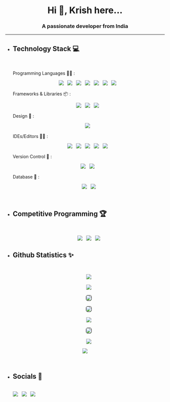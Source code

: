 **<h1 align="center" style="border: none">Hi 👋,  Krish here...</h1>** 
<h3 align="center">A passionate developer from India</h3>  
<hr> 

* <h2><strong>Technology Stack 💻</strong></h2>
  <br>
  
   Programming Languages 👨‍💻 :
   <br>
   <p align='center'>
    <img src="https://img.shields.io/badge/Java-de9921?style=for-the-badge&logo=java&logoColor=white">&nbsp;&nbsp;
    <img src="https://img.shields.io/badge/C-239120?style=for-the-badge&logo=c&logoColor=white">&nbsp;&nbsp;
    <img src="https://img.shields.io/badge/python-3670A0?style=for-the-badge&logo=python&logoColor=ffdd54">&nbsp;&nbsp;
    <img src="https://img.shields.io/badge/html5-%23E34F26.svg?style=for-the-badge&logo=html5&logoColor=white">&nbsp;&nbsp;
    <img src="https://img.shields.io/badge/css3-%231572B6.svg?style=for-the-badge&logo=css3&logoColor=white">&nbsp;&nbsp;
    <img src="   https://img.shields.io/badge/.NET-5C2D91?style=for-the-badge&logo=.net&logoColor=white">&nbsp;&nbsp;
    <img src="https://img.shields.io/badge/markdown-%23000000.svg?style=for-the-badge&logo=markdown&logoColor=white">&nbsp;&nbsp;
   </p>

   Frameworks & Libraries 📦 :
   <br>
   <p align='center'>
    <img src="https://img.shields.io/badge/bootstrap-%23563D7C.svg?style=for-the-badge&logo=bootstrap&logoColor=white">&nbsp;&nbsp;
    <img src="https://img.shields.io/badge/django-%23092E20.svg?style=for-the-badge&logo=django&logoColor=white">&nbsp;&nbsp;
    <img src="https://img.shields.io/badge/node.js-6DA55F?style=for-the-badge&logo=node.js&logoColor=white">&nbsp;&nbsp;
   </p>

   Design 🎨 :
   <br>
   <p align='center'>
     <img src="https://img.shields.io/badge/Adobe%20Photoshop-31A8FF?style=for-the-badge&logo=Adobe%20Photoshop&logoColor=black">&nbsp;&nbsp;
   </p>

   IDEs/Editors 👨‍🔧 :
   <br>
   <p align="center">
    <img src="https://img.shields.io/badge/sublime_text-%23575757.svg?style=for-the-badge&logo=sublime-text&logoColor=important">&nbsp;&nbsp;
    <img src="https://img.shields.io/badge/Visual%20Studio%20Code-0078d7.svg?style=for-the-badge&logo=visual-studio-code&logoColor=white">&nbsp;&nbsp;
    <img src="https://img.shields.io/badge/Visual_Studio-5C2D91?style=for-the-badge&logo=visual%20studio&logoColor=white">&nbsp;&nbsp;
    <img src="https://img.shields.io/badge/Android_Studio-3DDC84?style=for-the-badge&logo=android-studio&logoColor=white">&nbsp;&nbsp;
    <img src="https://img.shields.io/badge/dev_c++-2531b0?style=for-the-badge&logo=dev%20c++&logoColor=white">&nbsp;&nbsp;
   </p>

   Version Control 🔧 :
   <br>
   <p align='center'>
    <img src="https://img.shields.io/badge/git-%23F05033.svg?style=for-the-badge&logo=git&logoColor=white">&nbsp;&nbsp;
    <img src="https://img.shields.io/badge/github-%23121011.svg?style=for-the-badge&logo=github&logoColor=white">&nbsp;&nbsp;
   </p>

   Database 💾 :
   <br>
   <p align='center'>
    <img src="https://img.shields.io/badge/mysql-%2300f.svg?style=for-the-badge&logo=mysql&logoColor=white">&nbsp;&nbsp;
    <img src="https://img.shields.io/badge/MongoDB-4EA94B?style=for-the-badge&logo=mongodb&logoColor=white">
   </p>    
   <br>
* <h2><strong>Competitive Programming 🏆</strong></h2>
  <br>
    <p align='center'>
      <img src="https://img.shields.io/badge/dynamic/json?label=CodeChef&query=%24.rating&url=https://competitive-coding-api.herokuapp.com/api/codechef/krish_patel&%20&logo=codechef&logoColor=f5f5dc&labelColor=7b5e47&style=flat-round&logo=appveyor&cacheSeconds=86400k">&nbsp;&nbsp;
      <img src="https://cp-logo.vercel.app/leetcode/krishpatel2383?logo=true">&nbsp;&nbsp;
      <img src="https://img.shields.io/badge/-Hackerrank-2EC866?style=flat-round&logo=HackerRank&logoColor=white">
    </p>

* <h2><strong>Github Statistics ✨</h2></strong>
  <br>
    <p align='center'>
      <img src="https://github-readme-stats.vercel.app/api?username=krishpatel2383&show_icons=true&include_all_commits=true&theme=tokyonight&count_private=true&hide=issues"><br><br>
      <img src="https://github-readme-streak-stats.herokuapp.com/?user=krishpatel2383&theme=tokyonight&hide_border=false&ring=1EE2BF&fire=E25525)"><br><br>
      <img src="https://github-profile-summary-cards.vercel.app/api/cards/profile-details?username=krishpatel2383&hide=border&theme=tokyonight" border="1px" style="border-radius:5px"><br><br>
      <img src="https://github-profile-summary-cards.vercel.app/api/cards/productive-time?username=krishpatel2383&theme=tokyonight" border="1px" style="border-radius:5px"><br><br>
      <img src="https://github-widgetbox.vercel.app/api/profile?username=krishpatel2383&data=followers,repositories,stars,commits&theme=dracula"><br><br>
      <img src="https://activity-graph.herokuapp.com/graph?username=krishpatel2383&theme=tokyo-night&area=true&hide_border=true" border="1px" style="border-radius:5px"><br><br>
      <img src="https://github-profile-trophy.vercel.app/?username=krishpatel2383&theme=tokyonight&rank=SSS, SS,S,AAA,AA,A,B,C&column=-1&margin-w=15&margin-h=15">
    </p>

<p align='center'>
    <a href="https://holopin.io/@krishpatel2383" style="outline:none;" ><img src="https://holopin.me/krishpatel2383"/></a>
</p><br>

* <h2><strong>Socials 📱</h2></strong>
  <br>
    <a href="https://www.linkedin.com/in/krish-patel-32a2bb201/" style="outline:none;"><img src="https://img.shields.io/badge/LinkedIn-0077B5?style=for-the-badge&logo=linkedin&logoColor=white"></a>&nbsp;&nbsp;
    <a href="https://t.me/krish_patel" style="outline:none;"><img src="https://img.shields.io/badge/Telegram-2CA5E0?style=for-the-badge&logo=telegram&logoColor=white"></a>&nbsp;&nbsp;
    <a href="https://instagram.com/ig_krishp" style="outline:none;"><img src="https://img.shields.io/badge/Instagram-E4405F?style=for-the-badge&logo=instagram&logoColor=white"></a>
